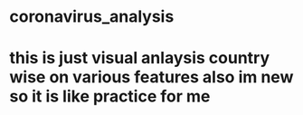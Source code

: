 # coronavirus_analysis
# this is just visual anlaysis country wise on various features also im new so it is like practice for me 
